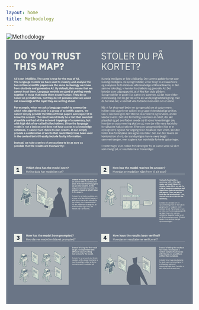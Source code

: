 ```yaml
---
layout: home
title: Methodology
---
```


![Methodology](/assets/images/Methodology1.png)
![Trust](/assets/images/trust1.png)


